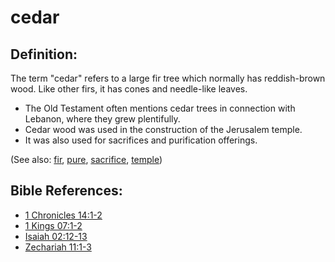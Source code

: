 # cedar #

## Definition: ##

The term "cedar" refers to a large fir tree which normally has reddish-brown wood. Like other firs, it has cones and needle-like leaves.

* The Old Testament often mentions cedar trees in connection with Lebanon, where they grew plentifully.
* Cedar wood was used in the construction of the Jerusalem temple.
* It was also used for sacrifices and purification offerings.

(See also: [fir](../other/fir.md), [pure](../kt/purify.md), [sacrifice](../other/sacrifice.md), [temple](../kt/temple.md))

## Bible References: ##

* [1 Chronicles 14:1-2](en/tn/1ch/help/14/01)
* [1 Kings 07:1-2](en/tn/1ki/help/07/01)
* [Isaiah 02:12-13](en/tn/isa/help/02/12)
* [Zechariah 11:1-3](en/tn/zec/help/11/01)